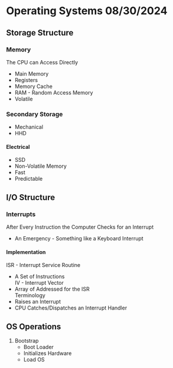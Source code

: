 # Operating Systems 08/30/2024

## Storage Structure

### Memory
The CPU can Access Directly
- Main Memory
- Registers
- Memory Cache
- RAM - Random Access Memory
- Volatile

### Secondary Storage
- Mechanical
- HHD

#### Electrical
- SSD
- Non-Volatile Memory
- Fast
- Predictable

## I/O Structure

### Interrupts
After Every Instruction the Computer Checks for an Interrupt
- An Emergency - Something like a Keyboard Interrupt

#### Implementation
ISR - Interrupt Service Routine
- A Set of Instructions \
IV - Interrupt Vector
- Array of Addressed for the ISR \
Terminology
- Raises an Interrupt
- CPU Catches/Dispatches an Interrupt Handler

## OS Operations
1) Bootstrap
   - Boot Loader
   - Initializes Hardware
   - Load OS